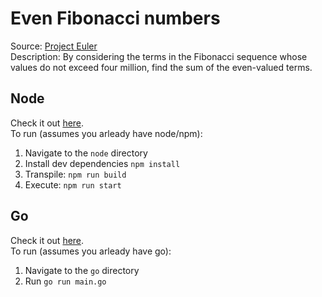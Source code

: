 # Even Fibonacci numbers  
Source: [Project Euler](https://projecteuler.net/problem=2)  
Description: By considering the terms in the Fibonacci sequence whose values do not exceed four million, find the sum of the even-valued terms.  

## Node  
Check it out [here](./node/src/main.ts).  
To run (assumes you arleady have node/npm):  
1. Navigate to the `node` directory  
2. Install dev dependencies `npm install`  
3. Transpile: `npm run build`  
4. Execute: `npm run start`  

## Go  
Check it out [here](./go/main.go).  
To run (assumes you arleady have go):  
1. Navigate to the `go` directory  
2. Run `go run main.go`  
